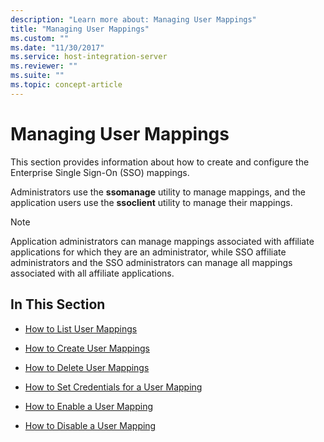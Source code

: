 ```yaml
---
description: "Learn more about: Managing User Mappings"
title: "Managing User Mappings"
ms.custom: ""
ms.date: "11/30/2017"
ms.service: host-integration-server
ms.reviewer: ""
ms.suite: ""
ms.topic: concept-article
---
```

# Managing User Mappings
This section provides information about how to create and configure the Enterprise Single Sign-On (SSO) mappings.  
  
 Administrators use the **ssomanage** utility to manage mappings, and the application users use the **ssoclient** utility to manage their mappings.  
  
> [!NOTE]
>  Application administrators can manage mappings associated with affiliate applications for which they are an administrator, while SSO affiliate administrators and the SSO administrators can manage all mappings associated with all affiliate applications.  
  
## In This Section  
  
-   [How to List User Mappings](../esso/how-to-list-user-mappings.md)  
  
-   [How to Create User Mappings](../esso/how-to-create-user-mappings.md)  
  
-   [How to Delete User Mappings](../esso/how-to-delete-user-mappings.md)  
  
-   [How to Set Credentials for a User Mapping](../esso/how-to-set-credentials-for-a-user-mapping.md)  
  
-   [How to Enable a User Mapping](../esso/how-to-enable-a-user-mapping.md)  
  
-   [How to Disable a User Mapping](../esso/how-to-disable-a-user-mapping.md)
